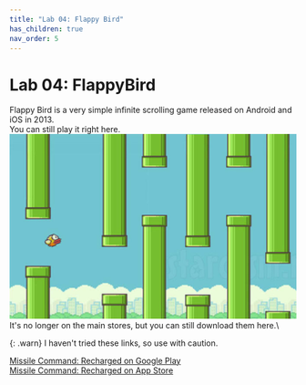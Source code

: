 ```yaml
---
title: "Lab 04: Flappy Bird"
has_children: true
nav_order: 5
---
```


# Lab 04: FlappyBird
Flappy Bird is a very simple infinite scrolling game released on Android and iOS in 2013.\
You can still play it right here.
[![Flappy Bird](images/lab04/flappy-bird.jpg)](https://flappybird.io/)\
It's no longer on the main stores, but you can still download them here.\

{: .warn}
I haven't tried these links, so use with caution.

[Missile Command: Recharged on Google Play](https://flappy-bird.en.uptodown.com/android)\
[Missile Command: Recharged on App Store](https://flappy-bird.en.softonic.com/iphone)






